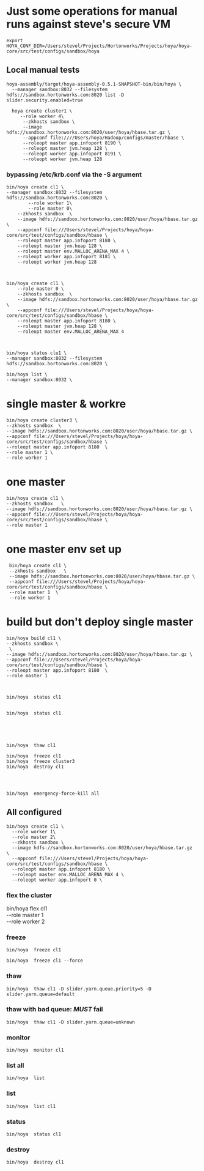 <!---
  Licensed under the Apache License, Version 2.0 (the "License");
  you may not use this file except in compliance with the License.
  You may obtain a copy of the License at
  
   http://www.apache.org/licenses/LICENSE-2.0
  
  Unless required by applicable law or agreed to in writing, software
  distributed under the License is distributed on an "AS IS" BASIS,
  WITHOUT WARRANTIES OR CONDITIONS OF ANY KIND, either express or implied.
  See the License for the specific language governing permissions and
  limitations under the License. See accompanying LICENSE file.
-->

# Just some operations for manual runs against steve's secure VM


    export HOYA_CONF_DIR=/Users/stevel/Projects/Hortonworks/Projects/hoya/hoya-core/src/test/configs/sandbox/hoya

## Local manual tests



    
    hoya-assembly/target/hoya-assembly-0.5.1-SNAPSHOT-bin/bin/hoya \
      --manager sandbox:8032 --filesystem hdfs://sandbox.hortonworks.com:8020 list -D slider.security.enabled=true
      
      hoya create cluster1 \
         --role worker 4\
          --zkhosts sandbox \
          --image hdfs://sandbox.hortonworks.com:8020/user/hoya/hbase.tar.gz \
          --appconf file:////Users/hoya/Hadoop/configs/master/hbase \
          --roleopt master app.infoport 8190 \
          --roleopt master jvm.heap 128 \
          --roleopt worker app.infoport 8191 \
          --roleopt worker jvm.heap 128 

 
### bypassing /etc/krb.conf via the -S argument

    bin/hoya create cl1 \
    --manager sandbox:8032 --filesystem hdfs://sandbox.hortonworks.com:8020 \
            --role worker 1\
            --role master 0\
        --zkhosts sandbox  \
        --image hdfs://sandbox.hortonworks.com:8020/user/hoya/hbase.tar.gz \
        --appconf file:///Users/stevel/Projects/hoya/hoya-core/src/test/configs/sandbox/hbase \
        --roleopt master app.infoport 8180 \
        --roleopt master jvm.heap 128 \
        --roleopt master env.MALLOC_ARENA_MAX 4 \
        --roleopt worker app.infoport 8181 \
        --roleopt worker jvm.heap 128 
        


    bin/hoya create cl1 \
        --role master 0 \
        --zkhosts sandbox  \
        --image hdfs://sandbox.hortonworks.com:8020/user/hoya/hbase.tar.gz \
        --appconf file:///Users/stevel/Projects/hoya/hoya-core/src/test/configs/sandbox/hbase \
        --roleopt master app.infoport 8180 \
        --roleopt master jvm.heap 128 \
        --roleopt master env.MALLOC_ARENA_MAX 4 
        
                
        
    bin/hoya status clu1 \
    --manager sandbox:8032 --filesystem hdfs://sandbox.hortonworks.com:8020 \
           
    bin/hoya list \
    --manager sandbox:8032 \
               

               
# single master & workre
     
    bin/hoya create cluster3 \
    --zkhosts sandbox  \
    --image hdfs://sandbox.hortonworks.com:8020/user/hoya/hbase.tar.gz \
    --appconf file:///Users/stevel/Projects/hoya/hoya-core/src/test/configs/sandbox/hbase \
    --roleopt master app.infoport 8180  \
    --role master 1 \
    --role worker 1 
    
    
# one master
     
    bin/hoya create cl1 \
    --zkhosts sandbox   \
    --image hdfs://sandbox.hortonworks.com:8020/user/hoya/hbase.tar.gz \
    --appconf file:///Users/stevel/Projects/hoya/hoya-core/src/test/configs/sandbox/hbase \
    --role master 1 

# one master env set up
      
     bin/hoya create cl1 \
     --zkhosts sandbox   \
     --image hdfs://sandbox.hortonworks.com:8020/user/hoya/hbase.tar.gz \
     --appconf file:///Users/stevel/Projects/hoya/hoya-core/src/test/configs/sandbox/hbase \
     --role master 1  \
     --role worker 1  
    
# build but don't deploy single master
     
    bin/hoya build cl1 \
    --zkhosts sandbox \
     \
    --image hdfs://sandbox.hortonworks.com:8020/user/hoya/hbase.tar.gz \
    --appconf file:///Users/stevel/Projects/hoya/hoya-core/src/test/configs/sandbox/hbase \
    --roleopt master app.infoport 8180  \
    --role master 1 
         

               
    bin/hoya  status cl1 
    
    
    bin/hoya  status cl1 
     
   
     
     
               
    bin/hoya  thaw cl1  
                   
    bin/hoya  freeze cl1  
    bin/hoya  freeze cluster3  
    bin/hoya  destroy cl1  
    
    
      
         
    bin/hoya  emergency-force-kill all 
     
     
## All configured 
     
     
    bin/hoya create cl1 \
      --role worker 1\
      --role master 2\
      --zkhosts sandbox \
      --image hdfs://sandbox.hortonworks.com:8020/user/hoya/hbase.tar.gz  \
      --appconf file:///Users/stevel/Projects/hoya/hoya-core/src/test/configs/sandbox/hbase \
      --roleopt master app.infoport 8180 \
      --roleopt master env.MALLOC_ARENA_MAX 4 \
      --roleopt worker app.infoport 0 \
  
### flex the cluster
  
   bin/hoya flex cl1 \
    --role master 1 \
    --role worker 2 
    
### freeze

    bin/hoya  freeze cl1 
    
    bin/hoya  freeze cl1 --force 
    
### thaw

    bin/hoya  thaw cl1 -D slider.yarn.queue.priority=5 -D slider.yarn.queue=default
    
    
### thaw with bad queue: _MUST_ fail
    
    bin/hoya  thaw cl1 -D slider.yarn.queue=unknown
     
### monitor

    bin/hoya  monitor cl1      

### list all

    bin/hoya  list
     
### list

    bin/hoya  list cl1 
    
### status

    bin/hoya  status cl1 
    
### destroy

    bin/hoya  destroy cl1 